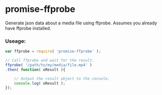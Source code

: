# promise-ffprobe
Generate json data about a media file using ffprobe. Assumes you already have ffprobe installed.

### Useage:

```js
var ffprobe = require( 'promise-ffprobe' );

// Call ffprobe and wait for the result.
ffprobe( '/path/to/my/media/file.mp4' )
.then( function( oResult ){

    // Output the result object to the console.
    console.log( oResult );
});
```
